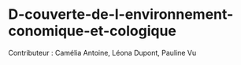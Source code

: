 # D-couverte-de-l-environnement-conomique-et-cologique

Contributeur : Camélia Antoine, Léona Dupont, Pauline Vu
